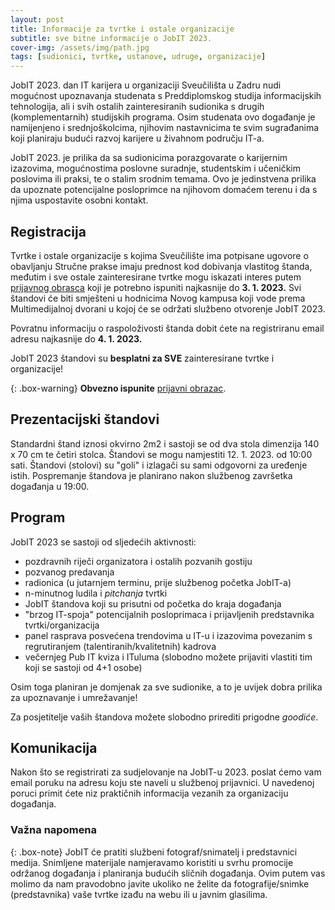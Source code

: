 ```yaml
---
layout: post
title: Informacije za tvrtke i ostale organizacije
subtitle: sve bitne informacije o JobIT 2023.
cover-img: /assets/img/path.jpg
tags: [sudionici, tvrtke, ustanove, udruge, organizacije]
---
```


JobIT 2023. dan IT karijera u organizaciji Sveučilišta u Zadru nudi mogućnost upoznavanja studenata s Preddiplomskog studija informacijskih tehnologija, ali i svih ostalih zainteresiranih sudionika s drugih (komplementarnih) studijskih programa. Osim studenata ovo događanje je namijenjeno i srednjoškolcima, njihovim nastavnicima te svim sugrađanima koji planiraju budući razvoj karijere u živahnom području IT-a. 

JobIT 2023. je prilika da sa sudionicima porazgovarate o karijernim izazovima, mogućnostima poslovne suradnje, studentskim i učeničkim poslovima ili praksi, te o stalim srodnim temama. Ovo je jedinstvena prilika da upoznate potencijalne posloprimce na njihovom domaćem terenu i da s njima uspostavite osobni kontakt.

## Registracija

Tvrtke i ostale organizacije s kojima Sveučilište ima potpisane ugovore o obavljanju Stručne prakse imaju prednost kod dobivanja vlastitog štanda, međutim i sve ostale zainteresirane tvrtke mogu iskazati interes putem [prijavnog obrasca](https://forms.gle/7aUdAQtK3bdLMq739) koji je potrebno ispuniti najkasnije do **3. 1. 2023.** Svi štandovi će biti smješteni u hodnicima Novog kampusa koji vode prema Multimedijalnoj dvorani u kojoj će se održati službeno otvorenje JobIT 2023. 

Povratnu informaciju o raspoloživosti štanda dobit ćete na registriranu email adresu najkasnije do **4. 1. 2023.** 

JobIT 2023 štandovi su **besplatni za SVE** zainteresirane tvrtke i organizacije!

{: .box-warning}
**Obvezno ispunite** [prijavni obrazac](https://forms.gle/7aUdAQtK3bdLMq739).

## Prezentacijski štandovi

Standardni štand iznosi okvirno 2m2 i sastoji se od dva stola dimenzija 140 x 70 cm te četiri stolca. Štandovi se mogu namjestiti 12. 1. 2023. od 10:00 sati. Štandovi (stolovi) su "goli" i izlagači su sami odgovorni za uređenje istih. Pospremanje štandova je planirano nakon službenog završetka događanja u 19:00.

## Program

JobIT 2023 se sastoji od sljedećih aktivnosti: 
- pozdravnih riječi organizatora i ostalih pozvanih gostiju
- pozvanog predavanja
- radionica (u jutarnjem terminu, prije službenog početka JobIT-a)
- n-minutnog ludila i *pitchanja* tvrtki
- JobIT štandova koji su prisutni od početka do kraja događanja
- "brzog IT-spoja" potencijalnih posloprimaca i prijavljenih predstavnika tvrtki/organizacija
- panel rasprava posvećena trendovima u IT-u i izazovima povezanim s regrutiranjem (talentiranih/kvalitetnih) kadrova
- večernjeg Pub IT kviza i ITuluma (slobodno možete prijaviti vlastiti tim koji se sastoji od 4+1 osobe)

Osim toga planiran je domjenak za sve sudionike, a to je uvijek dobra prilika za upoznavanje i umrežavanje!

Za posjetitelje vaših štandova možete slobodno prirediti prigodne *goodiće*.

## Komunikacija

Nakon što se registrirati za sudjelovanje na JobIT-u 2023. poslat ćemo vam email poruku na adresu koju ste naveli u službenoj prijavnici. U navedenoj poruci primit ćete niz praktičnih informacija vezanih za organizaciju događanja. 

### Važna napomena

{: .box-note}
JobIT će pratiti službeni fotograf/snimatelj i predstavnici medija. Snimljene materijale namjeravamo koristiti u svrhu promocije održanog događanja i planiranja budućih sličnih događanja. Ovim putem vas molimo da nam pravodobno javite ukoliko ne želite da fotografije/snimke (predstavnika) vaše tvrtke izađu na webu ili u javnim glasilima.
